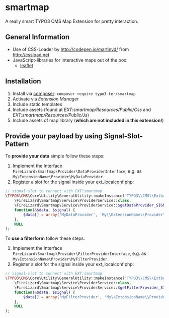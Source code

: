 smartmap
========
A really smart TYPO3 CMS Map Extension for pretty interaction.

General Information
-------------------
- Use of CSS-Loader by http://codepen.io/martinvd/ from http://cssload.net
- JavaScript-libraries for interactive maps out of the box:  
    * [leaflet](http://leafletjs.com/)

Installation
------------
1. Install via [composer](https://getcomposer.org/): `composer require typo3-ter/smartmap`
2. Activate via *Extension Manager* 
3. Include static templates
4. Include assets (found at *EXT:smartmap/Resources/Public/Css* and *EXT:smartmap/Resources/Public/Js*)
5. Include assets of map library (**which are not included in this extension!**)

Provide your payload by using Signal-Slot-Pattern
-------------------------------------------------
To **provide your data** simple follow these steps:

1. Implement the Interface `FireLizard\Smartmap\Provider\DataProviderInterface`, e.g. as `My\ExtensionName\Provider\MyDataProvider`.
2. Register a slot for the signal inside your ext_localconf.php:
```php
// signal-slot to connect with EXT:smartmap
\TYPO3\CMS\Core\Utility\GeneralUtility::makeInstance('TYPO3\\CMS\\Extbase\\SignalSlot\\Dispatcher')->connect(
    \FireLizard\Smartmap\Service\ProviderService::class,
    \FireLizard\Smartmap\Service\ProviderService::$getDataProvider_SIGNAL,
    function(&$data, $signal) {
        $data[] = array('MyDataProvider', 'My\\ExtensionName\\Provider\\MyDataProvider');
    },
    NULL
);
```

To **use a filterform** follow these steps:

1. Implement the Interface `FireLizard\Smartmap\Provider\FilterProviderInterface`, e.g. as `My\ExtensionName\Provider\MyFilterProvider`.
2. Register a slot for the signal inside your ext_localconf.php:
```php
// signal-slot to connect with EXT:smartmap
\TYPO3\CMS\Core\Utility\GeneralUtility::makeInstance('TYPO3\\CMS\\Extbase\\SignalSlot\\Dispatcher')->connect(
    \FireLizard\Smartmap\Service\ProviderService::class,
    \FireLizard\Smartmap\Service\ProviderService::$getFilterProvider_SIGNAL,
    function(&$data, $signal) {
        $data[] = array('MyFilterProvider', 'My\\ExtensionName\\Provider\\MyFilterProvider');
    },
    NULL
);
```

